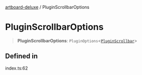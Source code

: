 [artboard-deluxe](../globals.md) / PluginScrollbarOptions

# PluginScrollbarOptions

> **PluginScrollbarOptions**: `PluginOptions`\<[`PluginScrollbar`](PluginScrollbar.md)\>

## Defined in

index.ts:62

